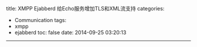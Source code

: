 title: XMPP Ejabberd 给Echo服务增加TLS和XML流支持
categories:
  - Communication
tags:
  - xmpp
  - ejabberd
toc: false
date: 2014-09-25 03:20:13
---
